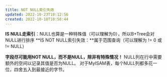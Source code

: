 ```yaml
---
title: NOT NULL索引失效
updated: 2022-10-23T10:12:56
created: 2022-10-18T10:58:44
---
```


**IS NULL走索引**：NULL也算是一种特殊值（可以理解为0），所以B+Tree会对NULL进行排序
**IS NOT NULL索引失效：**属于范围查询（可以理解为 != 0 或 != NULL）

**字段尽可能用NOT NULL，而不是NULL，除非有特殊情况！**
NULL列在行中需要额外的空间以记录其值是否为NULL。 对于MyISAM表，每个NULL列都多花一位，四舍五入到最接近的字节。
